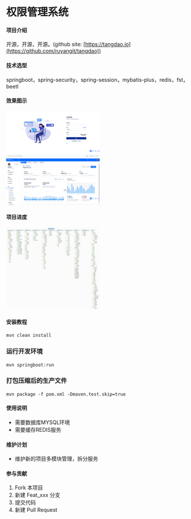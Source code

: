 # 权限管理系统

#### 项目介绍
开源，开源，开源。(github site: [https://tangdao.io](https://github.com/ruyangit/tangdao))

#### 技术选型
springboot，spring-security，spring-session，mybatis-plus，redis，fst，beetl

#### 效果图示
<img src="doc/images/va.png" width="50%" />
<img src="doc/images/vb.png" width="50%" />

#### 项目进度
<img src="doc/images/ta.png" width="50%" />

#### 安装教程
```
mvn clean install
```

### 运行开发环境
```
mvn springboot:run
```

### 打包压缩后的生产文件
```
mvn package -f pom.xml -Dmaven.test.skip=true
```

#### 使用说明

* 需要数据库MYSQL环境
* 需要缓存REDIS服务

#### 维护计划

* 维护新的项目多模块管理，拆分服务

#### 参与贡献

1. Fork 本项目
2. 新建 Feat_xxx 分支
3. 提交代码
4. 新建 Pull Request
